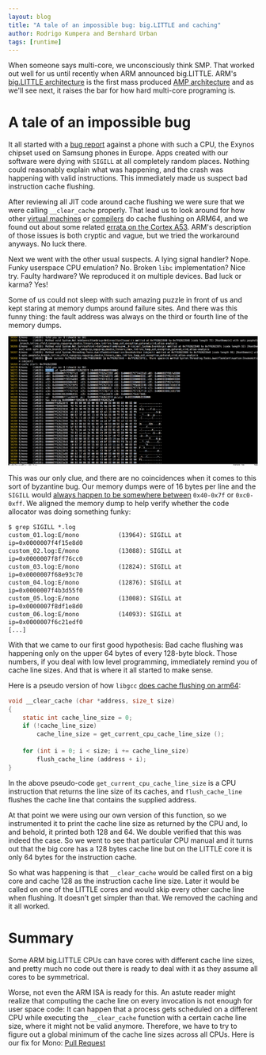 ```yaml
---
layout: blog
title: "A tale of an impossible bug: big.LITTLE and caching"
author: Rodrigo Kumpera and Bernhard Urban
tags: [runtime]
---
```

When someone says multi-core, we unconsciously think SMP. That worked out well for us until recently when ARM announced big.LITTLE.
ARM's [big.LITTLE architecture](https://en.wikipedia.org/wiki/ARM_big.LITTLE)
is the first mass produced
[AMP architecture](http://www.embedded.com/design/mcus-processors-and-socs/4429496/Multicore-basics)
and as we'll see next, it raises the bar for how hard multi-core programing is.

# A tale of an impossible bug

It all started with a [bug report](https://bugzilla.xamarin.com/show_bug.cgi?id=39859) against a phone with such a CPU, the Exynos chipset used on Samsung phones in Europe.
Apps created with our software were dying with `SIGILL` at all completely random places.
Nothing could reasonably explain what was happening, and the crash was happening with valid instructions. This immediately made us suspect bad
instruction cache flushing.

After reviewing all JIT code around cache flushing we were sure that we were calling `__clear_cache` properly. That lead us to look around
for how other
[virtual machines](https://github.com/v8/v8/blob/fec99c689b8587b863df4a5c4793c601772ef663/src/arm64/cpu-arm64.cc#L40)
or
[compilers](https://github.com/llvm-mirror/compiler-rt/blob/ff75f2a0260b1940436a483413091c5770427c04/lib/builtins/clear_cache.c#L146)
do cache flushing on ARM64, and we found out about some related
[errata on the Cortex A53](https://silver.arm.com/download/Unspecified/BX500-DA-10400-r0p0-08rel0/Cortex_A53_MPCore_Software_Developers_Errata_Notice_v18.pdf). ARM's description of those issues
is both cryptic and vague, but we tried the workaround anyways. No luck there.

Next we went with the other usual suspects. A lying signal handler? Nope. Funky userspace CPU emulation? No.
Broken `libc` implementation? Nice try. Faulty hardware? We reproduced it on multiple devices. Bad luck or karma? Yes!

Some of us could not sleep with such amazing puzzle in front of us and kept staring at
memory dumps around failure sites. And there was this funny thing: the fault address was always on the third or fourth line of the memory dumps.

[![hexdump](/images/2016-09-10-arm64-icache_hexdump.png)](/images/2016-09-10-arm64-icache_hexdump.png)

This was our only clue, and there are no coincidences when it comes to this sort of byzantine bug. Our memory dumps were of 16 bytes per line
and the `SIGILL` would [always happen to be somewhere between](https://gist.github.com/lewurm/97dff0a56929b56a0fc5ab49af06fd06) `0x40-0x7f` or `0xc0-0xff`.
We aligned the memory dump to help verify whether the code allocator was doing something funky:

```
$ grep SIGILL *.log
custom_01.log:E/mono           (13964): SIGILL at ip=0x0000007f4f15e8d0
custom_02.log:E/mono           (13088): SIGILL at ip=0x0000007f8ff76cc0
custom_03.log:E/mono           (12824): SIGILL at ip=0x0000007f68e93c70
custom_04.log:E/mono           (12876): SIGILL at ip=0x0000007f4b3d55f0
custom_05.log:E/mono           (13008): SIGILL at ip=0x0000007f8df1e8d0
custom_06.log:E/mono           (14093): SIGILL at ip=0x0000007f6c21edf0
[...]
```

With that we came to our first good hypothesis: Bad cache flushing was happening only on the upper 64 bytes of every 128-byte block.
Those numbers, if you deal with low level programming, immediately remind you of cache line sizes. And that is where it all started to make
sense.

Here is a pseudo version of how `libgcc` [does cache flushing on arm64](https://android.googlesource.com/toolchain/gcc/+/master/gcc-4.9/libgcc/config/aarch64/sync-cache.c#54):

```c
void __clear_cache (char *address, size_t size)
{
	static int cache_line_size = 0;
	if (!cache_line_size)
		cache_line_size = get_current_cpu_cache_line_size ();

	for (int i = 0; i < size; i += cache_line_size)
		flush_cache_line (address + i);
}
```

In the above pseudo-code `get_current_cpu_cache_line_size` is a CPU instruction that returns the line size of its caches, and `flush_cache_line`
flushes the cache line that contains the supplied address.

At that point we were using our own version of this function, so we instrumented it to print the cache line size as returned by the CPU and, lo and behold,
it printed both 128 and 64. We double verified that this was indeed the case. So we went to see that particular CPU manual and it turns out that the big core has
a 128 bytes cache line but on the LITTLE core it is only 64 bytes for the instruction cache.

So what was happening is that `__clear_cache` would be called first on a big core and cache 128 as the instruction cache line size. Later it would be called on one
of the LITTLE cores and would skip every other cache line when flushing. It doesn't get simpler than that. We removed the caching and it all worked.

# Summary

Some ARM big.LITTLE CPUs can have cores with different cache line sizes, and pretty much no code out there is ready to deal with it as they
assume all cores to be symmetrical.

Worse, not even the ARM ISA is ready for this. An astute reader might realize that computing the cache line on every invocation
is not enough for user space code:
It can happen that a process gets scheduled on a different CPU while executing
the `__clear_cache` function with a certain cache line size, where it might not
be valid anymore.
Therefore, we have to try to figure out a global minimum of the cache line sizes across all CPUs.
Here is our fix for Mono: [Pull Request](https://github.com/mono/mono/pull/3549)

